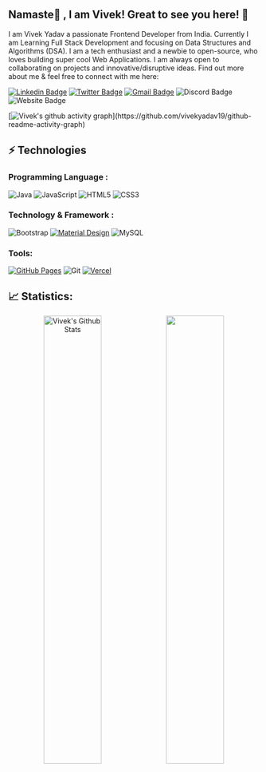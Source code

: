 ## Namaste🙏 , I am Vivek! Great to see you here! 👋

I am Vivek Yadav a passionate Frontend Developer from India. Currently I am Learning Full Stack Development and focusing on Data Structures and Algorithms (DSA). I am a tech enthusiast and a newbie to open-source, who loves building super cool Web Applications. I am always open to collaborating on projects and innovative/disruptive ideas. Find out more about me & feel free to connect with me here:

[![Linkedin Badge](https://img.shields.io/badge/-vivekyadav19-blue?style=flat-square&logo=Linkedin&logoColor=white&link=https://www.linkedin.com/in/vivekyadav19/)](https://www.linkedin.com/in/vivekyadav19/)
[![Twitter Badge](https://img.shields.io/badge/-vivekyadavtwt-black?style=flat-square&labelColor=black&logo=Twitter&link=https://twitter.com/vivekyadavtwt)](https://twitter.com/vivekyadavtwt)
[![Gmail Badge](https://img.shields.io/badge/-vivekdyadav01@gmail.com-c14438?style=flat-square&logo=Gmail&logoColor=white&link=mailto:vivekdyadav01@gmail.com)](mailto:vivekdyadav01@gmail.com)
![Discord Badge](https://img.shields.io/badge/-VivekYadav1473-gray?style=flat-square&logo=Discord&logoColor=white)
![Website Badge](https://img.shields.io/badge/-Portfolio-black?style=flat-square&logo=Wordpress&logoColor=white&link=https://)

[![Vivek's github activity graph](https://github-readme-activity-graph.cyclic.app/graph?username=vivekyadav19&bg_color=0f2d3d&color=1cadfb&line=1cadfb&point=1cadfb&area=true&hide_border=true")](https://github.com/vivekyadav19/github-readme-activity-graph)

## ⚡ Technologies

### Programming Language :
![Java](https://img.shields.io/badge/-java-E34A86?style=flat-square&logo=openjdk)
![JavaScript](https://img.shields.io/badge/-JavaScript-black?style=flat-square&logo=javascript)
![HTML5](https://img.shields.io/badge/-HTML5-E34F26?style=flat-square&logo=html5&logoColor=white)
![CSS3](https://img.shields.io/badge/-CSS3-1572B6?style=flat-square&logo=css3)
<!-- ![TypeScript](https://img.shields.io/badge/-TypeScript-007ACC?style=flat-square&logo=typescript) -->


### Technology & Framework :

<!-- ![ReactJS](https://img.shields.io/badge/-React-black?style=flat-square&logo=react) -->
![Bootstrap](https://img.shields.io/badge/-Bootstrap-563D7C?style=flat-square&logo=bootstrap)
<a href="#"><img alt="Material Design" src="https://img.shields.io/badge/Material%20Design%20-%230081CB.svg?logo=material-design&logoColor=white"></a>
![MySQL](https://img.shields.io/badge/-MySQL-black?style=flat-square&logo=mysql)
<!-- ![Tailwind](https://img.shields.io/badge/-Tailwind-007ACC?style=flat-square&logo=tailwind) -->






### Tools:

<a href="#"><img alt="GitHub Pages" src="https://img.shields.io/badge/GitHub%20Pages-%23327FC7.svg?logo=github&logoColor=white"></a>
![Git](https://img.shields.io/badge/-Git-black?style=flat-square&logo=git)
<a href="#"><img alt="Vercel" src="https://img.shields.io/badge/Vercel%20-%23000000.svg?logo=vercel&logoColor=white"></a>


## 📈 Statistics:


<p align="center">
<a  href="https://github.com/vivekyadav19"><img alt="Vivek's Github Stats" src="https://github-readme-stats.vercel.app/api?username=vivekyadav19&show_icons=true&count_private=true&theme=react&hide_border=true&bg_color=0D1117" width="48%" /></a> 
<a  href="http://www.github.com/vivekyadav19"><img src="https://github-readme-streak-stats.herokuapp.com/?user=vivekyadav19&stroke=ffffff&background=0D1117&ring=5BCDEC&fire=5BCDEC&currStreakNum=ffffff&currStreakLabel=5BCDEC&sideNums=ffffff&sideLabels=ffffff&dates=ffffff&hide_border=true" width="48%"/></a>
